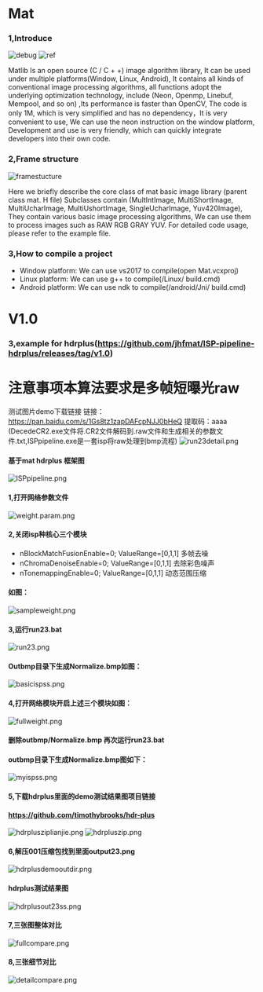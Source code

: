 # Mat
### 1,Introduce
![debug](./Picture/debug.png)
![ref](./Picture/ref.png)




 Matlib Is an open source (C / C + +) image algorithm library, It can be used under multiple platforms(Window, Linux, Android), It contains all kinds of conventional image processing algorithms, all functions adopt the underlying optimization technology, include (Neon, Openmp, Linebuf, Mempool, and so on) ,Its performance is faster than OpenCV, The code is only 1M, which is very simplified and has no dependency，It is very convenient to use, We can use the neon instruction on the window platform, Development and use is very friendly, which can quickly integrate developers into their own code.





### 2,Frame structure
![framestucture](./Picture/framestucture.png)





 Here we briefly describe the core class of mat basic image library (parent class mat. H file) 
Subclasses contain (MultIntImage, MultiShortImage, MultiUcharImage, MultiUshortImage, SingleUcharImage, Yuv420Image), They contain various basic image processing algorithms, We can use them to process images such as RAW RGB GRAY YUV.
For detailed code usage, please refer to the example file.
### 3,How to compile a project
* Window platform: We can use vs2017 to compile(open Mat.vcxproj)
* Linux platform: We can use g++ to compile(/Linux/ build.cmd)
* Android platform: We can use ndk to compile(/android/Jni/ build.cmd)

# V1.0
### 3,example for hdrplus(https://github.com/jhfmat/ISP-pipeline-hdrplus/releases/tag/v1.0)
# 注意事项本算法要求是多帧短曝光raw
测试图片demo下载链接
链接：https://pan.baidu.com/s/1Gs8tz1zapDAFcpNJJ0bHeQ 
提取码：aaaa
(DecedeCR2.exe文件将.CR2文件解码到.raw文件和生成相关的参数文件.txt,ISPpipeline.exe是一套isp将raw处理到bmp流程)
![run23detail.png](./Picture/run23detail.png)
#### 基于mat hdrplus 框架图
![ISPpipeline.png](./Picture/ISPpipeline.png)

#### 1,打开网络参数文件
![weight.param.png](./Picture/weight.param.png)


#### 2,关闭isp种核心三个模块
* nBlockMatchFusionEnable=0;	ValueRange=[0,1,1] 多帧去噪
* nChromaDenoiseEnable=0;	ValueRange=[0,1,1] 去除彩色噪声
* nTonemappingEnable=0;	ValueRange=[0,1,1] 动态范围压缩
#### 如图：
![sampleweight.png](./Picture/sampleweight.png)

 
#### 3,运行run23.bat
![run23.png](./Picture/run23.png)
 
#### Outbmp目录下生成Normalize.bmp如图：
![basicispss.png](./Picture/basicispss.png)

 
#### 4,打开网络模块开启上述三个模块如图：
![fullweight.png](./Picture/fullweight.png)
 
#### 删除outbmp/Normalize.bmp 再次运行run23.bat
#### outbmp目录下生成Normalize.bmp图如下：
![myispss.png](./Picture/myispss.png)
 

#### 5,下载hdrplus里面的demo测试结果图项目链接
#### https://github.com/timothybrooks/hdr-plus
![hdrplusziplianjie.png](./Picture/hdrplusziplianjie.png)
![hdrpluszip.png](./Picture/hdrpluszip.png)
 
#### 6,解压001压缩包找到里面output23.png
![hdrplusdemooutdir.png](./Picture/hdrplusdemooutdir.png)
 
#### hdrplus测试结果图
![hdrplusout23ss.png](./Picture/hdrplusout23ss.png)

#### 7,三张图整体对比
![fullcompare.png](./Picture/fullcompare.png)
#### 8,三张细节对比
![detailcompare.png](./Picture/detailcompare.png)



